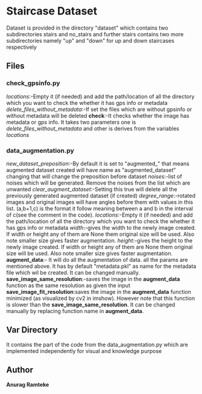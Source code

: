 # Staircase Dataset

Dataset is provided in the directory "dataset" which contains two subdirectories stairs and no_stairs and further stairs contains two more subdirectories namely "up" and "down" for up and down staircases respectively

## Files

### check_gpsinfo.py

*locations*:-Empty it (if needed) and add the path/location of all the directory which you want to check the whether it has gps info or metadata 
*delete_files_without_metadata*:-If set the files which are without gpsinfo or without metadata will be deleted
**check**:-It checks whether the image has metadata or gps info. It takes two parameters one is *delete_files_without_metadata* and other is derives from the variables *locations*

### data_augmentation.py

*new_dataset_preposition*:-By default it is set to "augmented_" that means augmented dataset created will have name as "augmented_dataset" changing that will change the preposition before dataset
*noises*:-list of noises which will be generated. Remove the noises from the list which are unwanted
*clear_augment_dataset*:-Setting this true will delete all the previously generated augmented dataset (if created)
*degree_range*:-rotated images and original images will have angles before them with values in this list. (a,b+1,c) is the format it follow meaning between a and b in the interval of c(see the comment in the code).
*locations*:-Empty it (if needed) and add the path/location of all the directory which you want to check the whether it has gps info or metadata 
*width*:-gives the width to the newly image created. If width or height any of them are None them original size will be used. Also note smaller size gives faster augmentation.
*height*:-gives the height to the newly image created. If width or height any of them are None them original size will be used. Also note smaller size gives faster augmentation.
**augment_data**:- It will do all the augmentation of data. all the params are mentioned above. It has by default "metadata.pkl" as name for the metadata file which wil be created. It can be changed manually.
**save_image_same_resolution**:-saves the image in the **augment_data** function as the same resolution as given the input
**save_image_fit_resolution**:saves the image in the **augment_data** function minimized (as visualized by cv2 in imshow). However note that this function is slower than the **save_image_same_resolution**. It can be changed manually by replacing function name in **augment_data**.

## Var Directory

It contains the part of the code from the data_augmentation.py which are implemented independently for visual and knowledge purpose


## Author

**Anurag Ramteke** 